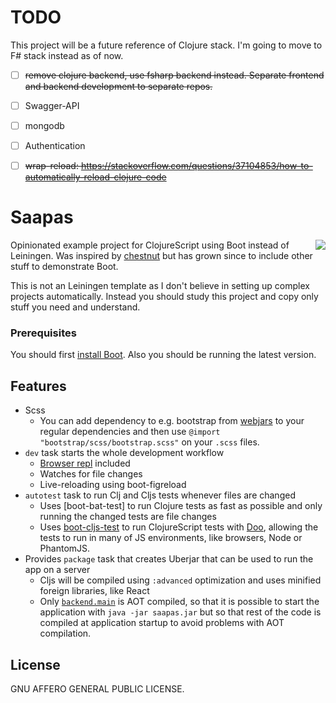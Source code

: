 # TODO

This project will be a future reference of Clojure stack. I'm going to move to F# stack instead as of now. 

- [ ] <del>remove clojure backend, use fsharp backend instead. Separate frontend and backend development to separate repos.</del>
- [ ] Swagger-API
- [ ] mongodb
- [ ] Authentication

- [ ] <del>wrap-reload: https://stackoverflow.com/questions/37104853/how-to-automatically-reload-clojure-code</del>

# Saapas

<img src="saapas.png" align="right">

Opinionated example project for ClojureScript using Boot instead of Leiningen.
Was inspired by [chestnut] but has grown since to include other stuff to
demonstrate Boot.

This is not an Leiningen template as I don't believe in setting up complex
projects automatically. Instead you should study this project and copy
only stuff you need and understand.

### Prerequisites

You should first [install Boot][install]. Also you should be running the
latest version.

## Features

- Scss
  - You can add dependency to e.g. bootstrap from [webjars] to
    your regular dependencies and then use `@import "bootstrap/scss/bootstrap.scss"`
    on your `.scss` files.
- `dev` task starts the whole development workflow
  - [Browser repl][boot-cljs-repl] included
  - Watches for file changes
  - Live-reloading using boot-figreload
- `autotest` task to run Clj and Cljs tests whenever files are changed
  - Uses [boot-bat-test] to run Clojure tests as fast as possible and only running the changed tests are file changes
  - Uses [boot-cljs-test] to run ClojureScript tests with [Doo], allowing the tests to run in many of JS environments, like browsers, Node or PhantomJS.
- Provides `package` task that creates Uberjar that can be used to run the app on a server
  - Cljs will be compiled using `:advanced` optimization and uses minified foreign libraries, like React
  - Only [`backend.main`](./src/clj/backend/main.clj) is AOT compiled, so that it is possible to start the application with `java -jar saapas.jar` but so that rest of the code is compiled at application startup to avoid problems with AOT compilation.

## License

GNU AFFERO GENERAL PUBLIC LICENSE.

[chestnut]: https://github.com/plexus/chestnut
[install]: https://github.com/boot-clj/boot#install
[component]: https://github.com/stuartsierra/component
[reloaded.repl]: https://github.com/weavejester/reloaded.repl
[compojure]: https://github.com/weavejester/compojure
[reagent]: https://github.com/reagent-project/reagent
[LESS]: http://lesscss.org/
[sass]: http://sass-lang.com/
[less4clj]: https://github.com/Deraen/less4clj
[sass4clj]: https://github.com/Deraen/sass4clj
[webjars]: http://www.webjars.org
[boot-cljs]: https://github.com/boot-clj/boot-cljs
[boot-cljs-repl]: https://github.com/adzerk/boot-cljs-repl
[boot-reload]: https://github.com/adzerk/boot-reload
[boot-alt-test]: https://github.com/metosin/boot-alt-test
[boot-cljs-test]: https://github.com/crisptrutski/boot-cljs-test
[Doo]: https://github.com/bensu/doo
